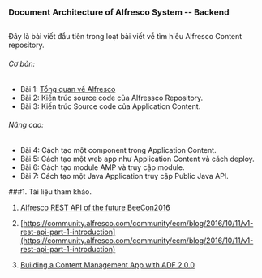 ### Document Architecture of Alfresco System -- Backend
##
Đây là bài viết đầu tiên trong loạt bài viết về tìm hiểu Alfresco Content repository.

###### Cơ bản:
- Bài 1: [Tổng quan về Alfresco](http://acc.com/thomnv/alfresco/exp-1/)
- Bài 2: Kiến trúc source code của Alfressco Repository.
- Bài 3: Kiến trúc Source code của Application Content.
###### Nâng cao:
- Bài 4: Cách tạo một component trong Application Content.
- Bài 5: Cách tạo một web app như Application Content và cách deploy.
- Bài 6: Cách tạo module AMP và truy cập module.
- Bài 7: Cách tạo một Java Application truy cập Public Java API.


###1. Tài liệu tham khảo.

1. [Alfresco REST API of the future BeeCon2016](http://beecon.buzz/2016/assets/data/files/20160401001/Alfresco_REST_API_of_the_future_BeeCon2016.pdf)

2. [https://community.alfresco.com/community/ecm/blog/2016/10/11/v1-rest-api-part-1-introduction](https://community.alfresco.com/community/ecm/blog/2016/10/11/v1-rest-api-part-1-introduction)

3. [Building a Content Management App with ADF 2.0.0](https://app-community.alfresco.com/community/application-development-framework/blog/2017/12/15/building-a-content-management-app-with-adf-200)
